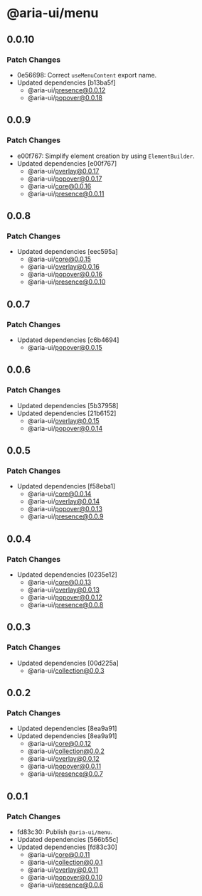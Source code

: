 # @aria-ui/menu

## 0.0.10

### Patch Changes

- 0e56698: Correct `useMenuContent` export name.
- Updated dependencies [b13ba5f]
  - @aria-ui/presence@0.0.12
  - @aria-ui/popover@0.0.18

## 0.0.9

### Patch Changes

- e00f767: Simplify element creation by using `ElementBuilder`.
- Updated dependencies [e00f767]
  - @aria-ui/overlay@0.0.17
  - @aria-ui/popover@0.0.17
  - @aria-ui/core@0.0.16
  - @aria-ui/presence@0.0.11

## 0.0.8

### Patch Changes

- Updated dependencies [eec595a]
  - @aria-ui/core@0.0.15
  - @aria-ui/overlay@0.0.16
  - @aria-ui/popover@0.0.16
  - @aria-ui/presence@0.0.10

## 0.0.7

### Patch Changes

- Updated dependencies [c6b4694]
  - @aria-ui/popover@0.0.15

## 0.0.6

### Patch Changes

- Updated dependencies [5b37958]
- Updated dependencies [21b6152]
  - @aria-ui/overlay@0.0.15
  - @aria-ui/popover@0.0.14

## 0.0.5

### Patch Changes

- Updated dependencies [f58eba1]
  - @aria-ui/core@0.0.14
  - @aria-ui/overlay@0.0.14
  - @aria-ui/popover@0.0.13
  - @aria-ui/presence@0.0.9

## 0.0.4

### Patch Changes

- Updated dependencies [0235e12]
  - @aria-ui/core@0.0.13
  - @aria-ui/overlay@0.0.13
  - @aria-ui/popover@0.0.12
  - @aria-ui/presence@0.0.8

## 0.0.3

### Patch Changes

- Updated dependencies [00d225a]
  - @aria-ui/collection@0.0.3

## 0.0.2

### Patch Changes

- Updated dependencies [8ea9a91]
- Updated dependencies [8ea9a91]
  - @aria-ui/core@0.0.12
  - @aria-ui/collection@0.0.2
  - @aria-ui/overlay@0.0.12
  - @aria-ui/popover@0.0.11
  - @aria-ui/presence@0.0.7

## 0.0.1

### Patch Changes

- fd83c30: Publish `@aria-ui/menu`.
- Updated dependencies [566b55c]
- Updated dependencies [fd83c30]
  - @aria-ui/core@0.0.11
  - @aria-ui/collection@0.0.1
  - @aria-ui/overlay@0.0.11
  - @aria-ui/popover@0.0.10
  - @aria-ui/presence@0.0.6
